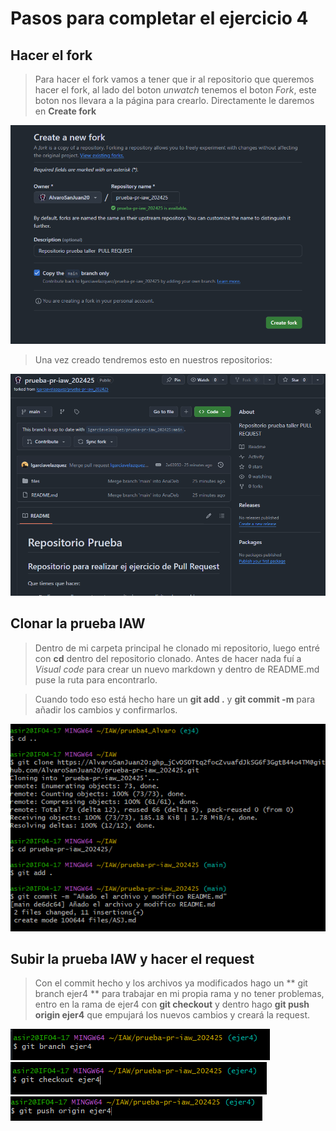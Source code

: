 # Pasos para completar el ejercicio 4

## Hacer el fork

> Para hacer el fork vamos a tener que ir al repositorio que queremos hacer el fork, al lado del boton *unwatch* tenemos el boton *Fork*, este boton nos llevara a la página para crearlo. Directamente le daremos en **Create fork**

![Imagen](https://github.com/AlvaroSanJuan20/prueba4_Alvaro/blob/master/GitHubImages/1.png)

> Una vez creado tendremos esto en nuestros repositorios:

![Imagen](https://github.com/AlvaroSanJuan20/prueba4_Alvaro/blob/master/GitHubImages/3.png)

## Clonar la prueba IAW

> Dentro de mi carpeta principal he clonado mi repositorio, luego entré con **cd** dentro del repositorio clonado. Antes de hacer nada fuí a *Visual code* para crear un nuevo markdown y dentro de README.md puse la ruta para encontrarlo.

> Cuando todo eso está hecho hare un **git add .** y **git commit -m** para añadir los cambios y confirmarlos.

![Imagen](https://github.com/AlvaroSanJuan20/prueba4_Alvaro/blob/master/GitHubImages/2.png)

## Subir la prueba IAW y hacer el request

> Con el commit hecho y los archivos ya modificados hago un ** git branch ejer4 ** para trabajar en mi propia rama y no tener problemas, entro en la rama de ejer4 con **git checkout** y dentro hago **git push origin ejer4** que empujará los nuevos cambios y creará la request.

![Imagen](https://github.com/AlvaroSanJuan20/prueba4_Alvaro/blob/master/GitHubImages/4.png)
![Imagen](https://github.com/AlvaroSanJuan20/prueba4_Alvaro/blob/master/GitHubImages/5.png)
![Imagen](https://github.com/AlvaroSanJuan20/prueba4_Alvaro/blob/master/GitHubImages/6.png)
